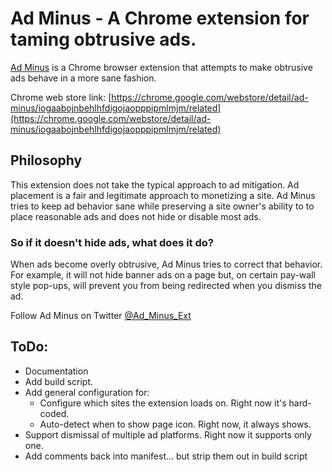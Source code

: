 # Ad Minus - A Chrome extension for taming obtrusive ads.

[Ad Minus](https://chrome.google.com/webstore/detail/ad-minus/iogaabojnbehlhfdigojaopppipmlmjm/related) is a Chrome browser extension that attempts to make obtrusive ads behave in a more sane fashion.

Chrome web store link: [https://chrome.google.com/webstore/detail/ad-minus/iogaabojnbehlhfdigojaopppipmlmjm/related](https://chrome.google.com/webstore/detail/ad-minus/iogaabojnbehlhfdigojaopppipmlmjm/related)

## Philosophy
This extension does not take the typical approach to ad mitigation. Ad placement is a fair and legitimate approach to monetizing a site. Ad Minus tries to keep ad behavior sane while preserving a site owner's ability to to place reasonable ads and does not hide or disable most ads. 

### So if it doesn't hide ads, what does it do?
When ads become overly obtrusive, Ad Minus tries to correct that behavior. For example, it will not hide banner ads on a page but, on certain pay-wall style pop-ups, will prevent you from being redirected when you dismiss the ad.

Follow Ad Minus on Twitter [@Ad_Minus_Ext](https://twitter.com/ad_minus_ext)

## ToDo:
- Documentation
- Add build script.
- Add general configuration for:
  - Configure which sites the extension loads on. Right now it's hard-coded.
  - Auto-detect when to show page icon. Right now, it always shows.
- Support dismissal of multiple ad platforms. Right now it supports only one.
- Add comments back into manifest... but strip them out in build script

